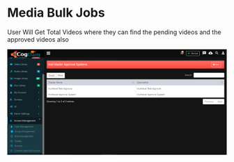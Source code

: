 # Media Bulk Jobs

User Will Get Total Videos where they can find the pending videos and the approved videos also

![](../../.gitbook/assets/image%20%28195%29.png)


